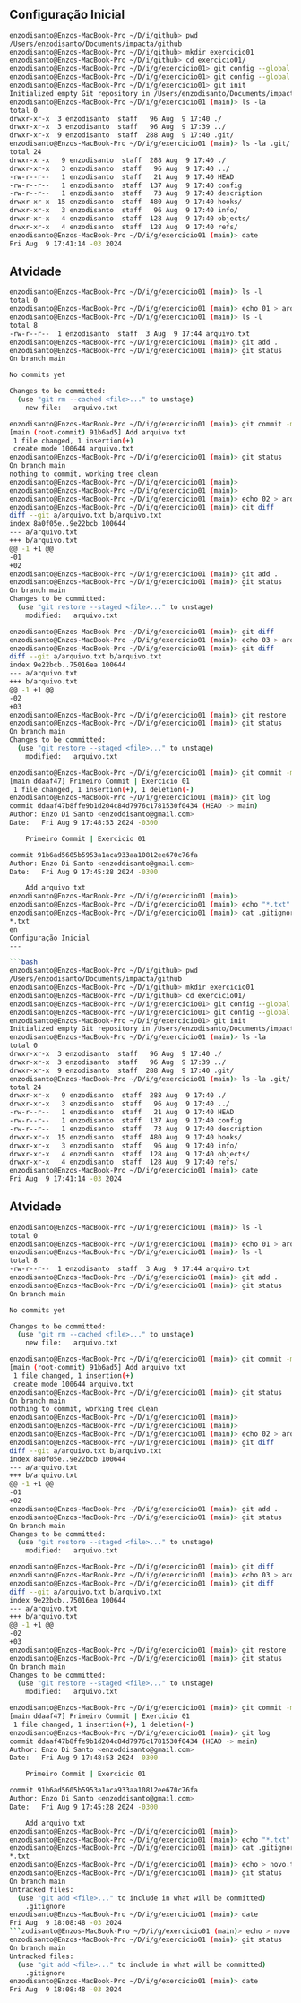 
Configuração Inicial
---

```bash
enzodisanto@Enzos-MacBook-Pro ~/D/i/github> pwd
/Users/enzodisanto/Documents/impacta/github
enzodisanto@Enzos-MacBook-Pro ~/D/i/github> mkdir exercicio01
enzodisanto@Enzos-MacBook-Pro ~/D/i/github> cd exercicio01/
enzodisanto@Enzos-MacBook-Pro ~/D/i/g/exercicio01> git config --global user.name "Enzo Di Santo"
enzodisanto@Enzos-MacBook-Pro ~/D/i/g/exercicio01> git config --global user.email "enzoddisanto@gmail.com"                                     
enzodisanto@Enzos-MacBook-Pro ~/D/i/g/exercicio01> git init 
Initialized empty Git repository in /Users/enzodisanto/Documents/impacta/github/exercicio01/.git/
enzodisanto@Enzos-MacBook-Pro ~/D/i/g/exercicio01 (main)> ls -la
total 0
drwxr-xr-x  3 enzodisanto  staff   96 Aug  9 17:40 ./
drwxr-xr-x  3 enzodisanto  staff   96 Aug  9 17:39 ../
drwxr-xr-x  9 enzodisanto  staff  288 Aug  9 17:40 .git/
enzodisanto@Enzos-MacBook-Pro ~/D/i/g/exercicio01 (main)> ls -la .git/
total 24
drwxr-xr-x   9 enzodisanto  staff  288 Aug  9 17:40 ./
drwxr-xr-x   3 enzodisanto  staff   96 Aug  9 17:40 ../
-rw-r--r--   1 enzodisanto  staff   21 Aug  9 17:40 HEAD
-rw-r--r--   1 enzodisanto  staff  137 Aug  9 17:40 config
-rw-r--r--   1 enzodisanto  staff   73 Aug  9 17:40 description
drwxr-xr-x  15 enzodisanto  staff  480 Aug  9 17:40 hooks/
drwxr-xr-x   3 enzodisanto  staff   96 Aug  9 17:40 info/
drwxr-xr-x   4 enzodisanto  staff  128 Aug  9 17:40 objects/
drwxr-xr-x   4 enzodisanto  staff  128 Aug  9 17:40 refs/
enzodisanto@Enzos-MacBook-Pro ~/D/i/g/exercicio01 (main)> date
Fri Aug  9 17:41:14 -03 2024
```

###

Atvidade
---

```bash
enzodisanto@Enzos-MacBook-Pro ~/D/i/g/exercicio01 (main)> ls -l
total 0
enzodisanto@Enzos-MacBook-Pro ~/D/i/g/exercicio01 (main)> echo 01 > arquivo.txt
enzodisanto@Enzos-MacBook-Pro ~/D/i/g/exercicio01 (main)> ls -l
total 8
-rw-r--r--  1 enzodisanto  staff  3 Aug  9 17:44 arquivo.txt
enzodisanto@Enzos-MacBook-Pro ~/D/i/g/exercicio01 (main)> git add .
enzodisanto@Enzos-MacBook-Pro ~/D/i/g/exercicio01 (main)> git status
On branch main

No commits yet

Changes to be committed:
  (use "git rm --cached <file>..." to unstage)
	new file:   arquivo.txt

enzodisanto@Enzos-MacBook-Pro ~/D/i/g/exercicio01 (main)> git commit -m "Add arquivo txt"
[main (root-commit) 91b6ad5] Add arquivo txt
 1 file changed, 1 insertion(+)
 create mode 100644 arquivo.txt
enzodisanto@Enzos-MacBook-Pro ~/D/i/g/exercicio01 (main)> git status
On branch main
nothing to commit, working tree clean
enzodisanto@Enzos-MacBook-Pro ~/D/i/g/exercicio01 (main)> 
enzodisanto@Enzos-MacBook-Pro ~/D/i/g/exercicio01 (main)> 
enzodisanto@Enzos-MacBook-Pro ~/D/i/g/exercicio01 (main)> echo 02 > arquivo.txt 
enzodisanto@Enzos-MacBook-Pro ~/D/i/g/exercicio01 (main)> git diff
diff --git a/arquivo.txt b/arquivo.txt
index 8a0f05e..9e22bcb 100644
--- a/arquivo.txt
+++ b/arquivo.txt
@@ -1 +1 @@
-01
+02
enzodisanto@Enzos-MacBook-Pro ~/D/i/g/exercicio01 (main)> git add .
enzodisanto@Enzos-MacBook-Pro ~/D/i/g/exercicio01 (main)> git status
On branch main
Changes to be committed:
  (use "git restore --staged <file>..." to unstage)
	modified:   arquivo.txt

enzodisanto@Enzos-MacBook-Pro ~/D/i/g/exercicio01 (main)> git diff
enzodisanto@Enzos-MacBook-Pro ~/D/i/g/exercicio01 (main)> echo 03 > arquivo.txt 
enzodisanto@Enzos-MacBook-Pro ~/D/i/g/exercicio01 (main)> git diff 
diff --git a/arquivo.txt b/arquivo.txt
index 9e22bcb..75016ea 100644
--- a/arquivo.txt
+++ b/arquivo.txt
@@ -1 +1 @@
-02
+03
enzodisanto@Enzos-MacBook-Pro ~/D/i/g/exercicio01 (main)> git restore .
enzodisanto@Enzos-MacBook-Pro ~/D/i/g/exercicio01 (main)> git status 
On branch main
Changes to be committed:
  (use "git restore --staged <file>..." to unstage)
	modified:   arquivo.txt

enzodisanto@Enzos-MacBook-Pro ~/D/i/g/exercicio01 (main)> git commit -m "Primeiro Commit | Exercicio 01"
[main ddaaf47] Primeiro Commit | Exercicio 01
 1 file changed, 1 insertion(+), 1 deletion(-)
enzodisanto@Enzos-MacBook-Pro ~/D/i/g/exercicio01 (main)> git log 
commit ddaaf47b8ffe9b1d204c84d7976c1781530f0434 (HEAD -> main)
Author: Enzo Di Santo <enzoddisanto@gmail.com>
Date:   Fri Aug 9 17:48:53 2024 -0300

    Primeiro Commit | Exercicio 01

commit 91b6ad5605b5953a1aca933aa10812ee670c76fa
Author: Enzo Di Santo <enzoddisanto@gmail.com>
Date:   Fri Aug 9 17:45:28 2024 -0300

    Add arquivo txt
enzodisanto@Enzos-MacBook-Pro ~/D/i/g/exercicio01 (main)> 
enzodisanto@Enzos-MacBook-Pro ~/D/i/g/exercicio01 (main)> echo "*.txt" >.gitignore
enzodisanto@Enzos-MacBook-Pro ~/D/i/g/exercicio01 (main)> cat .gitignore 
*.txt
en
Configuração Inicial
---

```bash
enzodisanto@Enzos-MacBook-Pro ~/D/i/github> pwd
/Users/enzodisanto/Documents/impacta/github
enzodisanto@Enzos-MacBook-Pro ~/D/i/github> mkdir exercicio01
enzodisanto@Enzos-MacBook-Pro ~/D/i/github> cd exercicio01/
enzodisanto@Enzos-MacBook-Pro ~/D/i/g/exercicio01> git config --global user.name "Enzo Di Santo"
enzodisanto@Enzos-MacBook-Pro ~/D/i/g/exercicio01> git config --global user.email "enzoddisanto@gmail.com"                                     
enzodisanto@Enzos-MacBook-Pro ~/D/i/g/exercicio01> git init 
Initialized empty Git repository in /Users/enzodisanto/Documents/impacta/github/exercicio01/.git/
enzodisanto@Enzos-MacBook-Pro ~/D/i/g/exercicio01 (main)> ls -la
total 0
drwxr-xr-x  3 enzodisanto  staff   96 Aug  9 17:40 ./
drwxr-xr-x  3 enzodisanto  staff   96 Aug  9 17:39 ../
drwxr-xr-x  9 enzodisanto  staff  288 Aug  9 17:40 .git/
enzodisanto@Enzos-MacBook-Pro ~/D/i/g/exercicio01 (main)> ls -la .git/
total 24
drwxr-xr-x   9 enzodisanto  staff  288 Aug  9 17:40 ./
drwxr-xr-x   3 enzodisanto  staff   96 Aug  9 17:40 ../
-rw-r--r--   1 enzodisanto  staff   21 Aug  9 17:40 HEAD
-rw-r--r--   1 enzodisanto  staff  137 Aug  9 17:40 config
-rw-r--r--   1 enzodisanto  staff   73 Aug  9 17:40 description
drwxr-xr-x  15 enzodisanto  staff  480 Aug  9 17:40 hooks/
drwxr-xr-x   3 enzodisanto  staff   96 Aug  9 17:40 info/
drwxr-xr-x   4 enzodisanto  staff  128 Aug  9 17:40 objects/
drwxr-xr-x   4 enzodisanto  staff  128 Aug  9 17:40 refs/
enzodisanto@Enzos-MacBook-Pro ~/D/i/g/exercicio01 (main)> date
Fri Aug  9 17:41:14 -03 2024
```

###

Atvidade
---

```bash
enzodisanto@Enzos-MacBook-Pro ~/D/i/g/exercicio01 (main)> ls -l
total 0
enzodisanto@Enzos-MacBook-Pro ~/D/i/g/exercicio01 (main)> echo 01 > arquivo.txt
enzodisanto@Enzos-MacBook-Pro ~/D/i/g/exercicio01 (main)> ls -l
total 8
-rw-r--r--  1 enzodisanto  staff  3 Aug  9 17:44 arquivo.txt
enzodisanto@Enzos-MacBook-Pro ~/D/i/g/exercicio01 (main)> git add .
enzodisanto@Enzos-MacBook-Pro ~/D/i/g/exercicio01 (main)> git status
On branch main

No commits yet

Changes to be committed:
  (use "git rm --cached <file>..." to unstage)
	new file:   arquivo.txt

enzodisanto@Enzos-MacBook-Pro ~/D/i/g/exercicio01 (main)> git commit -m "Add arquivo txt"
[main (root-commit) 91b6ad5] Add arquivo txt
 1 file changed, 1 insertion(+)
 create mode 100644 arquivo.txt
enzodisanto@Enzos-MacBook-Pro ~/D/i/g/exercicio01 (main)> git status
On branch main
nothing to commit, working tree clean
enzodisanto@Enzos-MacBook-Pro ~/D/i/g/exercicio01 (main)> 
enzodisanto@Enzos-MacBook-Pro ~/D/i/g/exercicio01 (main)> 
enzodisanto@Enzos-MacBook-Pro ~/D/i/g/exercicio01 (main)> echo 02 > arquivo.txt 
enzodisanto@Enzos-MacBook-Pro ~/D/i/g/exercicio01 (main)> git diff
diff --git a/arquivo.txt b/arquivo.txt
index 8a0f05e..9e22bcb 100644
--- a/arquivo.txt
+++ b/arquivo.txt
@@ -1 +1 @@
-01
+02
enzodisanto@Enzos-MacBook-Pro ~/D/i/g/exercicio01 (main)> git add .
enzodisanto@Enzos-MacBook-Pro ~/D/i/g/exercicio01 (main)> git status
On branch main
Changes to be committed:
  (use "git restore --staged <file>..." to unstage)
	modified:   arquivo.txt

enzodisanto@Enzos-MacBook-Pro ~/D/i/g/exercicio01 (main)> git diff
enzodisanto@Enzos-MacBook-Pro ~/D/i/g/exercicio01 (main)> echo 03 > arquivo.txt 
enzodisanto@Enzos-MacBook-Pro ~/D/i/g/exercicio01 (main)> git diff 
diff --git a/arquivo.txt b/arquivo.txt
index 9e22bcb..75016ea 100644
--- a/arquivo.txt
+++ b/arquivo.txt
@@ -1 +1 @@
-02
+03
enzodisanto@Enzos-MacBook-Pro ~/D/i/g/exercicio01 (main)> git restore .
enzodisanto@Enzos-MacBook-Pro ~/D/i/g/exercicio01 (main)> git status 
On branch main
Changes to be committed:
  (use "git restore --staged <file>..." to unstage)
	modified:   arquivo.txt

enzodisanto@Enzos-MacBook-Pro ~/D/i/g/exercicio01 (main)> git commit -m "Primeiro Commit | Exercicio 01"
[main ddaaf47] Primeiro Commit | Exercicio 01
 1 file changed, 1 insertion(+), 1 deletion(-)
enzodisanto@Enzos-MacBook-Pro ~/D/i/g/exercicio01 (main)> git log 
commit ddaaf47b8ffe9b1d204c84d7976c1781530f0434 (HEAD -> main)
Author: Enzo Di Santo <enzoddisanto@gmail.com>
Date:   Fri Aug 9 17:48:53 2024 -0300

    Primeiro Commit | Exercicio 01

commit 91b6ad5605b5953a1aca933aa10812ee670c76fa
Author: Enzo Di Santo <enzoddisanto@gmail.com>
Date:   Fri Aug 9 17:45:28 2024 -0300

    Add arquivo txt
enzodisanto@Enzos-MacBook-Pro ~/D/i/g/exercicio01 (main)> 
enzodisanto@Enzos-MacBook-Pro ~/D/i/g/exercicio01 (main)> echo "*.txt" >.gitignore
enzodisanto@Enzos-MacBook-Pro ~/D/i/g/exercicio01 (main)> cat .gitignore 
*.txt
enzodisanto@Enzos-MacBook-Pro ~/D/i/g/exercicio01 (main)> echo > novo.txt 
enzodisanto@Enzos-MacBook-Pro ~/D/i/g/exercicio01 (main)> git status
On branch main
Untracked files:
  (use "git add <file>..." to include in what will be committed)
	.gitignore
enzodisanto@Enzos-MacBook-Pro ~/D/i/g/exercicio01 (main)> date
Fri Aug  9 18:08:48 -03 2024    
```zodisanto@Enzos-MacBook-Pro ~/D/i/g/exercicio01 (main)> echo > novo.txt 
enzodisanto@Enzos-MacBook-Pro ~/D/i/g/exercicio01 (main)> git status
On branch main
Untracked files:
  (use "git add <file>..." to include in what will be committed)
	.gitignore
enzodisanto@Enzos-MacBook-Pro ~/D/i/g/exercicio01 (main)> date
Fri Aug  9 18:08:48 -03 2024    
```
